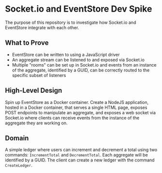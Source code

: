 # Socket.io and EventStore Dev Spike

The purpose of this repository is to investigate how Socket.io and EventStore integrate with each other.

## What to Prove

- EventStore can be written to using a JavaScript driver
- An aggregate stream can be listened to and exposed via Socket.io
- Multiple "rooms" can be set up in Socket.io and events from an instance of the aggregate, identified by a GUID, can be correctly routed to the specific subset of listeners

## High-Level Design

Spin up EventStore as a Docker container. Create a NodeJS application, hosted in a Docker container, that serves a single HTML page, exposes POST endpoints to manipulate an aggregate, and exposes a web socket via Socket.io where clients can receive events from the instance of the aggregate they are working on.

## Domain

A simple ledger where users can increment and decrement a total using two commands: `IncrementTotal` and `DecrementTotal`. Each aggregate will be identified by a GUID. The client can create a new ledger with the command `CreateLedger`.
